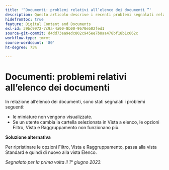 ```yaml
---
title: '“Documenti: problemi relativi all’elenco dei documenti ”'
description: Questo articolo descrive i recenti problemi segnalati relativi all’elenco dei documenti.
hidefromtoc: true
feature: Digital Content and Documents
exl-id: 39bc9972-7c9a-4a00-8b00-9670e502fed1
source-git-commit: d4dd73ea9edc802c945ee7b8aa478bf18b1c662c
workflow-type: tm+mt
source-wordcount: '80'
ht-degree: 75%

---
```


# Documenti: problemi relativi all’elenco dei documenti

<!--This article is on the WF and WFP TOCs. Valid issue, won't fix (Won't fix tab).-->

In relazione all’elenco dei documenti, sono stati segnalati i problemi seguenti:

* le miniature non vengono visualizzate.
* Se un utente cambia la cartella selezionata in Vista a elenco, le opzioni Filtro, Vista e Raggruppamento non funzionano più.

**Soluzione alternativa**

Per ripristinare le opzioni Filtro, Vista e Raggruppamento, passa alla vista Standard e quindi di nuovo alla vista Elenco.

_Segnalato per la prima volta il 1° giugno 2023._
